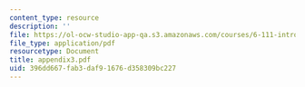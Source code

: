 ```yaml
---
content_type: resource
description: ''
file: https://ol-ocw-studio-app-qa.s3.amazonaws.com/courses/6-111-introductory-digital-systems-laboratory-spring-2006/396dd667fab3daf91676d358309bc227_appendix3.pdf
file_type: application/pdf
resourcetype: Document
title: appendix3.pdf
uid: 396dd667-fab3-daf9-1676-d358309bc227
---
```

